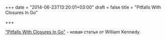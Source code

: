 +++
date = "2014-06-23T13:20:01+03:00"
draft = false
title = "Pitfalls With Closures In Go"

+++

<p><a href="http://www.goinggo.net/2014/06/pitfalls-with-closures-in-go.html">&quot;Pitfalls With Closures In Go&quot;</a>&nbsp;- новая статья от&nbsp;William Kennedy.</p>

